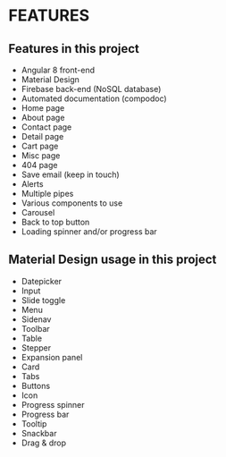 # FEATURES

## Features in this project

* Angular 8 front-end  
* Material Design
* Firebase back-end (NoSQL database)
* Automated documentation (compodoc)
* Home page
* About page
* Contact page
* Detail page
* Cart page
* Misc page
* 404 page
* Save email (keep in touch)
* Alerts
* Multiple pipes
* Various components to use
* Carousel
* Back to top button
* Loading spinner and/or progress bar

## Material Design usage in this project

* Datepicker
* Input
* Slide toggle
* Menu
* Sidenav
* Toolbar
* Table
* Stepper
* Expansion panel
* Card
* Tabs
* Buttons
* Icon
* Progress spinner
* Progress bar
* Tooltip
* Snackbar
* Drag & drop
